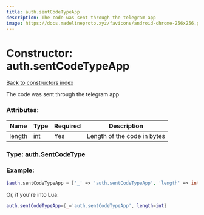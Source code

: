```yaml
---
title: auth.sentCodeTypeApp
description: The code was sent through the telegram app
image: https://docs.madelineproto.xyz/favicons/android-chrome-256x256.png
---
```

# Constructor: auth.sentCodeTypeApp  
[Back to constructors index](index.md)



The code was sent through the telegram app

### Attributes:

| Name     |    Type       | Required | Description |
|----------|---------------|----------|-------------|
|length|[int](../types/int.md) | Yes|Length of the code in bytes|



### Type: [auth.SentCodeType](../types/auth.SentCodeType.md)


### Example:

```php
$auth.sentCodeTypeApp = ['_' => 'auth.sentCodeTypeApp', 'length' => int];
```  


Or, if you're into Lua:

```lua
auth.sentCodeTypeApp={_='auth.sentCodeTypeApp', length=int}

```


